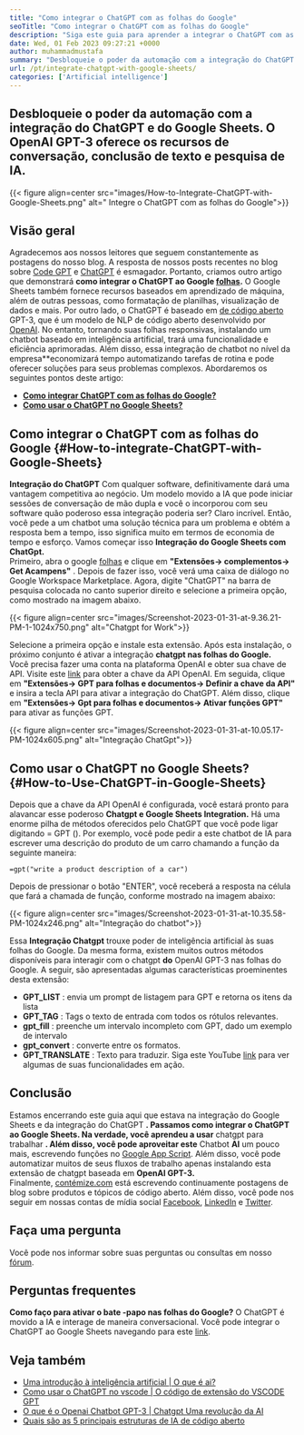 ```yaml
---
title: "Como integrar o ChatGPT com as folhas do Google" 
seoTitle: "Como integrar o ChatGPT com as folhas do Google" 
description: "Siga este guia para aprender a integrar o ChatGPT com as folhas do Google. Enriqueça seus lençóis com um chatbot baseado em inteligência artificial chamado ChatGpt." 
date: Wed, 01 Feb 2023 09:27:21 +0000
author: muhammadmustafa
summary: "Desbloqueie o poder da automação com a integração do ChatGPT e do Google Sheets. O OpenAI GPT-3 oferece conversação de IA, conclusão de texto & amp; Recursos de pesquisa." 
url: /pt/integrate-chatgpt-with-google-sheets/
categories: ['Artificial intelligence']
---
```


## Desbloqueie o poder da automação com a integração do ChatGPT e do Google Sheets. O OpenAI GPT-3 oferece os recursos de conversação, conclusão de texto e pesquisa de IA.

{{< figure align=center src="images/How-to-Integrate-ChatGPT-with-Google-Sheets.png" alt=" Integre o ChatGPT com as folhas do Google">}}


## Visão geral
Agradecemos aos nossos leitores que seguem constantemente as postagens do nosso blog. A resposta de nossos posts recentes no blog sobre [Code GPT][1] e [ChatGPT][2] é esmagador. Portanto, criamos outro artigo que demonstrará  **como integrar o ChatGPT ao Google [folhas][3].**  O Google Sheets também fornece recursos baseados em aprendizado de máquina, além de outras pessoas, como formatação de planilhas, visualização de dados e mais. Por outro lado, o ChatGPT é baseado em [de código aberto][4] GPT-3, que é um modelo de NLP de código aberto desenvolvido por [OpenAI][5].
No entanto, tornando suas folhas responsivas, instalando um chatbot baseado em inteligência artificial, trará uma funcionalidade e eficiência aprimoradas. Além disso, essa integração de chatbot no nível da empresa**economizará tempo automatizando tarefas de rotina e pode oferecer soluções para seus problemas complexos.
Abordaremos os seguintes pontos deste artigo:
* [  **Como integrar ChatGPT com as folhas do Google?**  ][6]
* [  **Como usar o ChatGPT no Google Sheets?**  ][7]

## Como integrar o ChatGPT com as folhas do Google {#How-to-integrate-ChatGPT-with-Google-Sheets}

 **Integração do ChatGPT** Com qualquer software, definitivamente dará uma vantagem competitiva ao negócio. Um modelo movido a IA que pode iniciar sessões de conversação de mão dupla e você o incorporou com seu software quão poderoso essa integração poderia ser? Claro incrível. Então, você pede a um chatbot uma solução técnica para um problema e obtém a resposta bem a tempo, isso significa muito em termos de economia de tempo e esforço.
Vamos começar isso  **Integração do Google Sheets com ChatGpt.**  
Primeiro, abra o google [folhas][3] e clique em  **"Extensões-> complementos-> Get Acampens"**  . Depois de fazer isso, você verá uma caixa de diálogo no Google Workspace Marketplace. Agora, digite "ChatGPT" na barra de pesquisa colocada no canto superior direito e selecione a primeira opção, como mostrado na imagem abaixo.

{{< figure align=center src="images/Screenshot-2023-01-31-at-9.36.21-PM-1-1024x750.png" alt="Chatgpt for Work">}}

Selecione a primeira opção e instale esta extensão. Após esta instalação, o próximo conjunto é ativar a integração  **chatgpt nas folhas do Google.**  
Você precisa fazer uma conta na plataforma OpenAI e obter sua chave de API. Visite este [link][1] para obter a chave da API OpenAI.
Em seguida, clique em  **"Extensões-> GPT para folhas e documentos-> Definir a chave da API"** e insira a tecla API para ativar a integração do ChatGPT. Além disso, clique em **"Extensões-> Gpt para folhas e documentos-> Ativar funções GPT"**  para ativar as funções GPT.

{{< figure align=center src="images/Screenshot-2023-01-31-at-10.05.17-PM-1024x605.png" alt="Integração ChatGpt">}}


## Como usar o ChatGPT no Google Sheets? {#How-to-Use-ChatGPT-in-Google-Sheets}

Depois que a chave da API OpenAI é configurada, você estará pronto para alavancar esse poderoso  **Chatgpt e Google Sheets Integration.**  Há uma enorme pilha de métodos oferecidos pelo ChatGPT que você pode ligar digitando = GPT ().
Por exemplo, você pode pedir a este chatbot de IA para escrever uma descrição do produto de um carro chamando a função da seguinte maneira:
```
=gpt("write a product description of a car")
```
Depois de pressionar o botão "ENTER", você receberá a resposta na célula que fará a chamada de função, conforme mostrado na imagem abaixo:

{{< figure align=center src="images/Screenshot-2023-01-31-at-10.35.58-PM-1024x246.png" alt="Integração do chatbot">}}

Essa  **Integração Chatgpt** trouxe poder de inteligência artificial às suas folhas do Google. Da mesma forma, existem muitos outros métodos disponíveis para interagir com o chatgpt **do**  OpenAI GPT-3 nas folhas do Google.
A seguir, são apresentadas algumas características proeminentes desta extensão:
*  **GPT_LIST**  : envia um prompt de listagem para GPT e retorna os itens da lista
*  **GPT_TAG**  : Tags o texto de entrada com todos os rótulos relevantes.
*  **gpt_fill**  : preenche um intervalo incompleto com GPT, dado um exemplo de intervalo
*  **gpt_convert**  : converte entre os formatos.
*  **GPT_TRANSLATE**  : Texto para traduzir.
Siga este YouTube [link][8] para ver algumas de suas funcionalidades em ação.

## Conclusão
Estamos encerrando este guia aqui que estava na integração do Google Sheets e da integração do ChatGPT  **. Passamos como integrar o ChatGPT ao Google Sheets. Na verdade, você aprendeu a usar** chatgpt para trabalhar  **. Além disso, você pode aproveitar este**  Chatbot  **AI**  um pouco mais, escrevendo funções no [Google App Script][9]. Além disso, você pode automatizar muitos de seus fluxos de trabalho apenas instalando esta extensão de chatgpt baseada em **OpenAI GPT-3.**  
Finalmente, [contémize.com][10] está escrevendo continuamente postagens de blog sobre produtos e tópicos de código aberto. Além disso, você pode nos seguir em nossas contas de mídia social [Facebook][11], [LinkedIn][12] e [Twitter][13].

## Faça uma pergunta
Você pode nos informar sobre suas perguntas ou consultas em nosso [fórum][14].

## Perguntas frequentes
 **Como faço para ativar o bate -papo nas folhas do Google?** 
O ChatGPT é movido a IA e interage de maneira conversacional. Você pode integrar o ChatGPT ao Google Sheets navegando para este [link][6].

## Veja também
  * [Uma introdução à inteligência artificial | O que é ai?][15]
  * [Como usar o ChatGPT no vscode | O código de extensão do VSCODE GPT][1]
  * [O que é o Openai Chatbot GPT-3 | Chatgpt Uma revolução da AI][2]
  * [Quais são as 5 principais estruturas de IA de código aberto][16]



 [1]: https://blog.containerize.com/artificial-intelligence/how-to-use-chatgpt-in-vscode-the-vscode-extension-codegpt/
 [2]: https://blog.containerize.com/artificial-intelligence/what-is-openai-chatbot-gpt-3-chatgpt-an-ai-revolution/
 [3]: https://www.google.com/sheets/about/
 [4]: https://products.containerize.com/
 [5]: https://openai.com/
 [6]: #How-to-integrate-ChatGPT-with-Google-Sheets
 [7]: #How-to-Use-ChatGPT-in-Google-Sheets
 [8]: https://www.youtube.com/watch?v=lnQPAWWmaKk&t=106s
 [9]: https://www.google.com/script/start/
 [10]: https://www.containerize.com/
 [11]: https://web.facebook.com/containerize
 [12]: https://www.linkedin.com/company/containerize/
 [13]: https://twitter.com/containerize_co
 [14]: https://forum.containerize.com/
 [15]: https://blog.containerize.com/artificial-intelligence/an-introduction-to-artificial-intelligence-what-is-ai/
 [16]: https://blog.containerize.com/artificial-intelligence/top-5-open-source-ai-frameworks/
